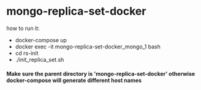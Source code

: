 # mongo-replica-set-docker
how to run it:
- docker-compose up
- docker exec -it mongo-replica-set-docker_mongo_1 bash
- cd rs-init
- ./init_replica_set.sh

#### Make sure the parent directory is 'mongo-replica-set-docker' otherwise docker-compose will generate different host names
